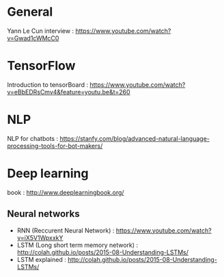 
# General

Yann Le Cun interview : https://www.youtube.com/watch?v=Gwad1cWMcC0


# TensorFlow
Introduction to tensorBoard : https://www.youtube.com/watch?v=eBbEDRsCmv4&feature=youtu.be&t=260

# NLP
NLP for chatbots : https://stanfy.com/blog/advanced-natural-language-processing-tools-for-bot-makers/

# Deep learning
book : http://www.deeplearningbook.org/

## Neural networks
- RNN (Reccurent Neural Network) : https://www.youtube.com/watch?v=iX5V1WpxxkY
- LSTM (Long short term memory network) : http://colah.github.io/posts/2015-08-Understanding-LSTMs/
- LSTM explained : http://colah.github.io/posts/2015-08-Understanding-LSTMs/




